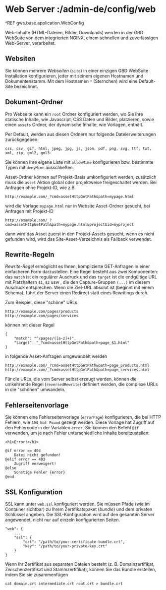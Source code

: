 # Web Server :/admin-de/config/web

^REF gws.base.application.WebConfig

Web-Inhalte (HTML-Dateien, Bilder, Downloads) werden in der GBD WebSuite von dem integrierten NGINX, einem schnellen und zuverlässigen Web-Server, verarbeitet.

Websiten
--------

Sie können mehrere *Webseiten* (`site`) in einer einzigen GBD WebSuite Installation konfigurieren, jeder mit seinem eigenen Hostnamen und Dokumentenstamm. Mit dem Hostnamen `*` (Sternchen) wird eine Default-Site bezeichnet.

Dokument-Ordner
---------------

Pro Webseite kann ein `root` Ordner konfiguriert werden, wo Sie Ihre statische Inhalte, wie Javascript, CSS Daten und Bilder, platzieren, sowie einen `assets` Ordner, der dynamische Inhalte, wie Vorlagen, enthält.

Per Default, werden aus diesen Ordnern nur folgende Dateierweiterungen zurückgegeben:

    css, csv, gif, html, jpeg, jpg, js, json, pdf, png, svg, ttf, txt, xml, zip, gml2, gml3

Sie können Ihre eigene Liste mit `allowMime` konfigurieren bzw. bestimmte Typen mit `denyMime` ausschließen.

Asset-Ordner können auf Projekt-Basis umkonfiguriert werden, zusätzlich muss die `asset` Aktion global oder projektweise freigeschaltet werden.  Bei Anfragen ohne Projekt-ID, wie z.B.

    http://example.com/_?cmd=assetHttpGetPath&path=mypage.html

wird die Vorlage `mypage.html` nur in Website Asset-Ordner gesucht, bei Anfragen mit Projekt-ID

    http://example.com/_?cmd=assetHttpGetPath&path=mypage.html&projectUid=myproject

dann wird das Asset zuerst in den Projekt-Assets gesucht, wenn es nicht gefunden wird, wird das Site-Asset-Verzeichnis als Fallback verwendet.

Rewrite-Regeln
--------------

*Rewrite-Regel* ermöglicht es Ihnen, komplizierte GET-Anfragen in einer einfacheren Form darzustellen. Eine Regel besteht aus zwei Komponenten: das `match` ist ein regulärer Ausdruck und das `target` ist die endgültige URL mit Platzhaltern `$1`, `$2` usw , die den Capture-Gruppen `(...)` im diesem Ausdruck entsprechen. Wenn die Ziel-URL absolut ist (beginnt mit einem Schema), führt der Server einen Redirect statt eines Rewritings durch.

Zum Beispiel, diese "schöne" URLs

    http://example.com/pages/products
    http://example.com/pages/services

können mit dieser Regel

    {
        "match": "^/pages/([a-z]+)",
        "target": "_?cmd=assetHttpGetPath&path=page_$1.html"
    }

in folgende Asset-Anfragen umgewandelt werden

    http://example.com/_?cmd=assetHttpGetPath&path=page_products.html
    http://example.com/_?cmd=assetHttpGetPath&path=page_services.html

Für die URLs, die vom Server selbst erzeugt werden, können die umkehrende Regel (`reversedRewrite`) definiert werden, die complexe URLs in die "schönen" umwandeln.

Fehlerseitenvorlage
-------------------

Sie können eine Fehlerseitenvorlage  (`errorPage`) konfigurieren, die bei HTTP Fehlern, wie `404 Not Found` gezeigt werden. Diese Vorlage hat Zugriff auf den Fehlercode in der Variablen `error`. Sie können den Befehl `@if` verwenden, um je nach Fehler unterschiedliche Inhalte bereitzustellen:

    <h1>Error!</h1>

    @if error == 404
        Datei nicht gefunden!
    @elif error == 403
        Zugriff verweigert!
    @else
        Sonstige Fehler {error}
    @end

SSL Konfiguration
-----------------

SSL kann unter `web.ssl` konfiguriert werden. Sie müssen Pfade (wie im Container sichtbar) zu Ihrem Zertifikatspaket (*bundle*) und dem privaten Schlüssel angeben. Die SSL-Konfiguration wird auf den gesamten Server angewendet, nicht nur auf einzeln konfigurierten Seiten.

    "web": {
        ...
        "ssl": {
            "crt": "/path/to/your-certificate-bundle.crt",
            "key": "/path/to/your-private-key.crt"
        }
    }

Wenn Ihr Zertifikat aus separaten Dateien besteht (z. B. Domainzertifikat, Zwischenzertifikat und Stammzertifikat), können Sie das Bundle erstellen, indem Sie sie zusammenfügen

    cat domain.crt intermediate.crt root.crt > bundle.crt
